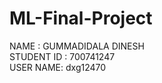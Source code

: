 # ML-Final-Project
NAME : GUMMADIDALA DINESH<BR>
STUDENT ID : 700741247<br>
USER NAME: dxg12470<br>
